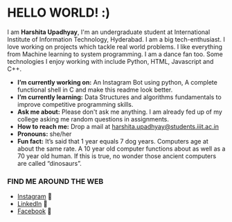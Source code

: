 # HELLO WORLD! :)

I am **Harshita Upadhyay**, I'm an undergraduate student at International Institute of Information Technology, Hyderabad. I am a big tech-enthusiast. I love working on projects which tackle real world problems. I like everything from Machine learning to system programming. I am a dance fan too. Some technologies I enjoy working with include Python, HTML, Javascript and C++.

* **I’m currently working on:** An Instagram Bot using python, A complete functional shell in C and make this readme look better.
*  **I’m currently learning:** Data Structures and algorithms fundamentals to improve competitive programming skills.
*  **Ask me about:** Please don't ask me anything. I am already fed up of my college asking me random questions in assignments.
*  **How to reach me:** Drop a mail at harshita.upadhyay@students.iiit.ac.in
*  **Pronouns:** she/her
*  **Fun fact:** It’s said that 1 year equals 7 dog years. Computers age at about the same rate. A 10 year old computer functions about as well as a 70 year old human. If this is true, no wonder those ancient computers are called “dinosaurs”.



### FIND ME AROUND THE WEB
* [Instagram](https://www.instagram.com/harshita_upadhyay_/) :round_pushpin:
* [LinkedIn](https://www.linkedin.com/in/harshita-upadhyay-19b4471a2/) :briefcase:
* [Facebook](https://www.facebook.com/profile.php?id=100007446736041) :busts_in_silhouette:
